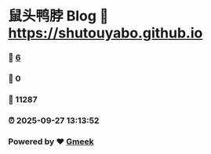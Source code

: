 # 鼠头鸭脖 Blog :link: https://shutouyabo.github.io 
### :page_facing_up: [6](https://shutouyabo.github.io/tag.html) 
### :speech_balloon: 0 
### :hibiscus: 11287 
### :alarm_clock: 2025-09-27 13:13:52 
### Powered by :heart: [Gmeek](https://github.com/Meekdai/Gmeek)
